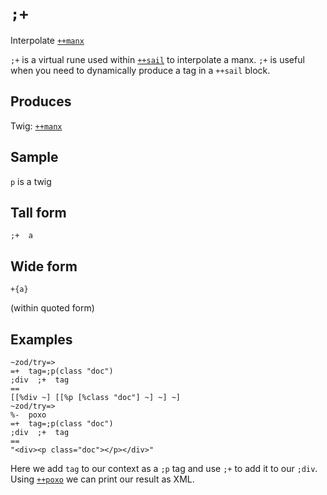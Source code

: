 `;+`
====

Interpolate [`++manx`]()

`;+` is a virtual rune used within [`++sail`]() to interpolate a manx.
`;+` is useful when you need to dynamically produce a tag in a `++sail`
block.

Produces
--------

Twig: [`++manx`]()

Sample
------

`p` is a twig

Tall form
---------

    ;+  a

Wide form
---------

    +{a}

(within quoted form)

Examples
--------

    ~zod/try=> 
    =+  tag=;p(class "doc")
    ;div  ;+  tag
    ==
    [[%div ~] [[%p [%class "doc"] ~] ~] ~]
    ~zod/try=> 
    %-  poxo
    =+  tag=;p(class "doc")
    ;div  ;+  tag
    ==
    "<div><p class="doc"></p></div>"

Here we add `tag` to our context as a `;p` tag and use `;+` to add it to
our `;div`. Using [`++poxo`]() we can print our result as XML.
